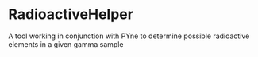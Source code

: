 # RadioactiveHelper
A tool working in conjunction with PYne to determine possible radioactive elements in a given gamma sample
